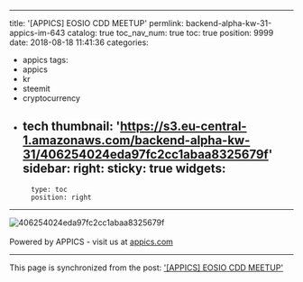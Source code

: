 
---
title: '[APPICS] EOSIO CDD MEETUP'
permlink: backend-alpha-kw-31-appics-im-643
catalog: true
toc_nav_num: true
toc: true
position: 9999
date: 2018-08-18 11:41:36
categories:
- appics
tags:
- appics
- kr
- steemit
- cryptocurrency
- tech
thumbnail: 'https://s3.eu-central-1.amazonaws.com/backend-alpha-kw-31/406254024eda97fc2cc1abaa8325679f'
sidebar:
    right:
        sticky: true
widgets:
    -
        type: toc
        position: right
---


![406254024eda97fc2cc1abaa8325679f](https://s3.eu-central-1.amazonaws.com/backend-alpha-kw-31/406254024eda97fc2cc1abaa8325679f)<br/><br/>Powered by APPICS - visit us at [appics.com](https://appics.com?ref=steemit.com/643)

- - -

This page is synchronized from the post: ['[APPICS] EOSIO CDD MEETUP'](https://steemit.com/@donekim/backend-alpha-kw-31-appics-im-643)

